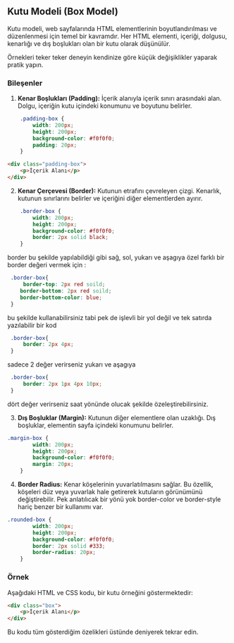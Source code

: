 ## Kutu Modeli (Box Model)

Kutu modeli, web sayfalarında HTML elementlerinin boyutlandırılması ve düzenlenmesi için temel bir kavramdır. Her HTML elementi, içeriği, dolgusu, kenarlığı ve dış boşlukları olan bir kutu olarak düşünülür.

Örnekleri teker teker deneyin kendinize göre küçük değişiklikler yaparak pratik yapın.

### Bileşenler

1. **Kenar Boşlukları (Padding):** İçerik alanıyla içerik sınırı arasındaki alan. Dolgu, içeriğin kutu içindeki konumunu ve boyutunu belirler.

```css
    .padding-box {
        width: 200px;
        height: 200px;
        background-color: #f0f0f0;
        padding: 20px;
    }
```

```html
<div class="padding-box">
    <p>İçerik Alanı</p>
</div>
```

2. **Kenar Çerçevesi (Border):** Kutunun etrafını çevreleyen çizgi. Kenarlık, kutunun sınırlarını belirler ve içeriğini diğer elementlerden ayırır.
```css
    .border-box {
        width: 200px;
        height: 200px;
        background-color: #f0f0f0;
        border: 2px solid black;
    }
```
border bu şekilde yapılabildiği gibi sağ, sol, yukarı ve  aşagıya özel farklı bir border değeri vermek için :
```css
 .border-box{
	 border-top: 2px red soild;
	border-bottom: 2px red soild;
	border-bottom-color: blue;
 }
```
bu şekilde kullanabilirsiniz tabi pek de işlevli bir yol değil ve tek satırda yazılabilir bir kod 
```css
 .border-box{
	 border: 2px 4px;
 }
```
sadece 2 değer verirseniz yukarı ve aşagıya 

```css
 .border-box{
	 border: 2px 1px 4px 10px;
 }
```
dört değer verirseniz saat yönünde olucak şekilde özeleştirebilirsiniz.

3. **Dış Boşluklar (Margin):** Kutunun diğer elementlere olan uzaklığı. Dış boşluklar, elementin sayfa içindeki konumunu belirler.

```css
.margin-box {
        width: 200px;
        height: 200px;
        background-color: #f0f0f0;
        margin: 20px;
    }
```

4. **Border Radius:** Kenar köşelerinin yuvarlatılmasını sağlar. Bu özellik, köşeleri düz veya yuvarlak hale getirerek kutuların görünümünü değiştirebilir. Pek anlatılıcak bir yönü yok border-color ve border-style hariç benzer bir kullanımı var.

```css
.rounded-box {
        width: 200px;
        height: 200px;
        background-color: #f0f0f0;
        border: 2px solid #333;
        border-radius: 20px;
    }
```

### Örnek

Aşağıdaki HTML ve CSS kodu, bir kutu örneğini göstermektedir:

```html
<div class="box">
    <p>İçerik Alanı</p>
</div>
```
Bu kodu tüm gösterdiğim özelikleri üstünde deniyerek tekrar edin.



